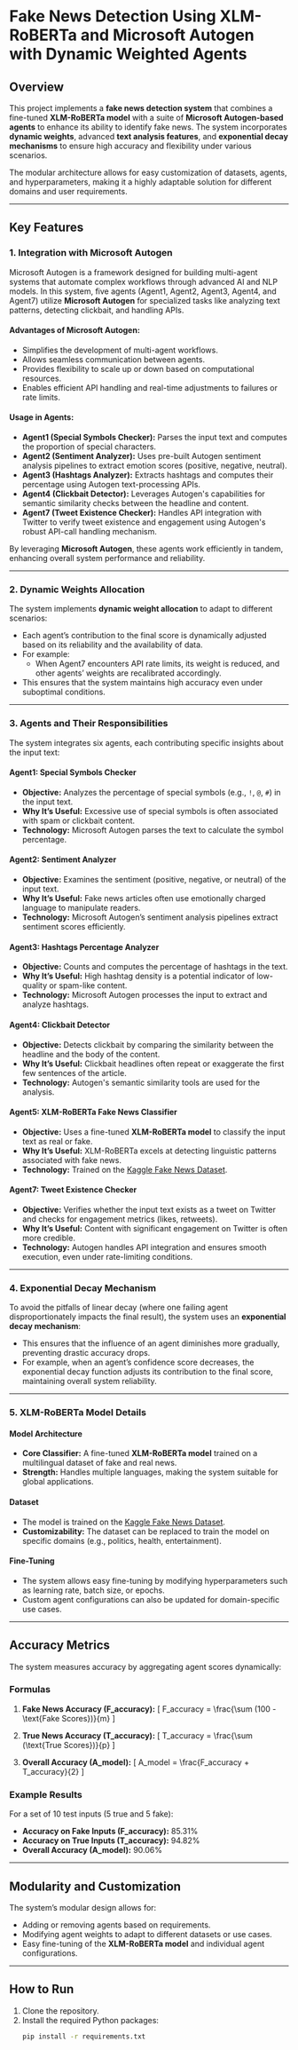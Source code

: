 # Fake News Detection Using XLM-RoBERTa and Microsoft Autogen with Dynamic Weighted Agents

## Overview

This project implements a **fake news detection system** that combines a fine-tuned **XLM-RoBERTa model** with a suite of **Microsoft Autogen-based agents** to enhance its ability to identify fake news. The system incorporates **dynamic weights**, advanced **text analysis features**, and **exponential decay mechanisms** to ensure high accuracy and flexibility under various scenarios.

The modular architecture allows for easy customization of datasets, agents, and hyperparameters, making it a highly adaptable solution for different domains and user requirements.

---

## Key Features

### 1. **Integration with Microsoft Autogen**

Microsoft Autogen is a framework designed for building multi-agent systems that automate complex workflows through advanced AI and NLP models. In this system, five agents (Agent1, Agent2, Agent3, Agent4, and Agent7) utilize **Microsoft Autogen** for specialized tasks like analyzing text patterns, detecting clickbait, and handling APIs.

#### Advantages of Microsoft Autogen:
- Simplifies the development of multi-agent workflows.
- Allows seamless communication between agents.
- Provides flexibility to scale up or down based on computational resources.
- Enables efficient API handling and real-time adjustments to failures or rate limits.

#### Usage in Agents:
- **Agent1 (Special Symbols Checker):** Parses the input text and computes the proportion of special characters.
- **Agent2 (Sentiment Analyzer):** Uses pre-built Autogen sentiment analysis pipelines to extract emotion scores (positive, negative, neutral).
- **Agent3 (Hashtags Analyzer):** Extracts hashtags and computes their percentage using Autogen text-processing APIs.
- **Agent4 (Clickbait Detector):** Leverages Autogen's capabilities for semantic similarity checks between the headline and content.
- **Agent7 (Tweet Existence Checker):** Handles API integration with Twitter to verify tweet existence and engagement using Autogen's robust API-call handling mechanism.

By leveraging **Microsoft Autogen**, these agents work efficiently in tandem, enhancing overall system performance and reliability.

---

### 2. **Dynamic Weights Allocation**

The system implements **dynamic weight allocation** to adapt to different scenarios:
- Each agent’s contribution to the final score is dynamically adjusted based on its reliability and the availability of data.
- For example:
  - When Agent7 encounters API rate limits, its weight is reduced, and other agents’ weights are recalibrated accordingly.
- This ensures that the system maintains high accuracy even under suboptimal conditions.

---

### 3. **Agents and Their Responsibilities**

The system integrates six agents, each contributing specific insights about the input text:

#### **Agent1: Special Symbols Checker**
- **Objective:** Analyzes the percentage of special symbols (e.g., `!`, `@`, `#`) in the input text.
- **Why It’s Useful:** Excessive use of special symbols is often associated with spam or clickbait content.
- **Technology:** Microsoft Autogen parses the text to calculate the symbol percentage.

#### **Agent2: Sentiment Analyzer**
- **Objective:** Examines the sentiment (positive, negative, or neutral) of the input text.
- **Why It’s Useful:** Fake news articles often use emotionally charged language to manipulate readers.
- **Technology:** Microsoft Autogen’s sentiment analysis pipelines extract sentiment scores efficiently.

#### **Agent3: Hashtags Percentage Analyzer**
- **Objective:** Counts and computes the percentage of hashtags in the text.
- **Why It’s Useful:** High hashtag density is a potential indicator of low-quality or spam-like content.
- **Technology:** Microsoft Autogen processes the input to extract and analyze hashtags.

#### **Agent4: Clickbait Detector**
- **Objective:** Detects clickbait by comparing the similarity between the headline and the body of the content.
- **Why It’s Useful:** Clickbait headlines often repeat or exaggerate the first few sentences of the article.
- **Technology:** Autogen's semantic similarity tools are used for the analysis.

#### **Agent5: XLM-RoBERTa Fake News Classifier**
- **Objective:** Uses a fine-tuned **XLM-RoBERTa model** to classify the input text as real or fake.
- **Why It’s Useful:** XLM-RoBERTa excels at detecting linguistic patterns associated with fake news.
- **Technology:** Trained on the [Kaggle Fake News Dataset](https://www.kaggle.com/datasets/jainpooja/fake-news-detection).

#### **Agent7: Tweet Existence Checker**
- **Objective:** Verifies whether the input text exists as a tweet on Twitter and checks for engagement metrics (likes, retweets).
- **Why It’s Useful:** Content with significant engagement on Twitter is often more credible.
- **Technology:** Autogen handles API integration and ensures smooth execution, even under rate-limiting conditions.

---

### 4. **Exponential Decay Mechanism**

To avoid the pitfalls of linear decay (where one failing agent disproportionately impacts the final result), the system uses an **exponential decay mechanism**:
- This ensures that the influence of an agent diminishes more gradually, preventing drastic accuracy drops.
- For example, when an agent’s confidence score decreases, the exponential decay function adjusts its contribution to the final score, maintaining overall system reliability.

---

### 5. **XLM-RoBERTa Model Details**

#### Model Architecture
- **Core Classifier:** A fine-tuned **XLM-RoBERTa model** trained on a multilingual dataset of fake and real news.
- **Strength:** Handles multiple languages, making the system suitable for global applications.

#### Dataset
- The model is trained on the [Kaggle Fake News Dataset](https://www.kaggle.com/datasets/jainpooja/fake-news-detection).
- **Customizability:** The dataset can be replaced to train the model on specific domains (e.g., politics, health, entertainment).

#### Fine-Tuning
- The system allows easy fine-tuning by modifying hyperparameters such as learning rate, batch size, or epochs.
- Custom agent configurations can also be updated for domain-specific use cases.

---

## Accuracy Metrics

The system measures accuracy by aggregating agent scores dynamically:

### Formulas
1. **Fake News Accuracy (F_accuracy):**
   \[
   F\_accuracy = \frac{\sum (100 - \text{Fake Scores})}{m}
   \]

2. **True News Accuracy (T_accuracy):**
   \[
   T\_accuracy = \frac{\sum (\text{True Scores})}{p}
   \]

3. **Overall Accuracy (A_model):**
   \[
   A\_model = \frac{F\_accuracy + T\_accuracy}{2}
   \]

### Example Results
For a set of 10 test inputs (5 true and 5 fake):
- **Accuracy on Fake Inputs (F_accuracy):** 85.31%
- **Accuracy on True Inputs (T_accuracy):** 94.82%
- **Overall Accuracy (A_model):** 90.06%

---

## Modularity and Customization

The system’s modular design allows for:
- Adding or removing agents based on requirements.
- Modifying agent weights to adapt to different datasets or use cases.
- Easy fine-tuning of the **XLM-RoBERTa model** and individual agent configurations.

---

## How to Run

1. Clone the repository.
2. Install the required Python packages:
   ```bash
   pip install -r requirements.txt

